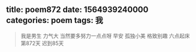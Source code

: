 title: poem872
date: 1564939240000
categories: poem
tags: 我
---
> 我是男生
力气大
当然要多努力一点点呀
早安
孤独小美
格致别趣
六点起床第872天 迟到85天